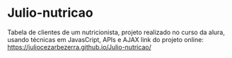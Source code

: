 # Julio-nutricao
 Tabela de clientes de um nutricionista, projeto realizado no curso da alura, usando técnicas em JavasCript, APIs e AJAX
link do projeto online: https://juliocezarbezerra.github.io/Julio-nutricao/
